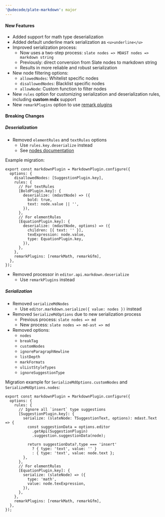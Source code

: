 ```yaml
---
'@udecode/plate-markdown': major
---
```

#### New Features

- Added support for math type deserialization
- Added default underline mark serialization as `<u>underline</u>`
- Improved serialization process:
  - Now uses a two-step process: `slate nodes => MDAST nodes => markdown string`
  - Previously: direct conversion from Slate nodes to markdown string
  - Results in more reliable and robust serialization
- New node filtering options:
  - `allowedNodes`: Whitelist specific nodes
  - `disallowedNodes`: Blacklist specific nodes
  - `allowNode`: Custom function to filter nodes
- New `rules` option for customizing serialization and deserialization rules, including **custom mdx** support
- New `remarkPlugins` option to use [remark plugins](https://github.com/remarkjs/remark/blob/main/doc/plugins.md#list-of-plugins)

#### Breaking Changes

##### Deserialization

- Removed `elementRules` and `textRules` options
  - Use `rules.key.deserialize` instead
  - See [nodes documentation](https://platejs.org/docs/markdown)

Example migration:

```tsx
export const markdownPlugin = MarkdownPlugin.configure({
  options: {
    disallowedNodes: [SuggestionPlugin.key],
    rules: {
      // For textRules
      [BoldPlugin.key]: {
        deserialize: (mdastNode) => ({
          bold: true,
          text: node.value || '',
        }),
      },
      // For elementRules
      [EquationPlugin.key]: {
        deserialize: (mdastNode, options) => ({
          children: [{ text: '' }],
          texExpression: node.value,
          type: EquationPlugin.key,
        }),
      },
    },
    remarkPlugins: [remarkMath, remarkGfm],
  },
});
```

- Removed processor in `editor.api.markdown.deserialize`
  - Use `remarkPlugins` instead

##### Serialization

- Removed `serializeMdNodes`
  - Use `editor.markdown.serialize({ value: nodes })` instead
- Removed `SerializeMdOptions` due to new serialization process
  - Previous process: `slate nodes => md`
  - New process: `slate nodes => md-ast => md`
- Removed options:
  - `nodes`
  - `breakTag`
  - `customNodes`
  - `ignoreParagraphNewline`
  - `listDepth`
  - `markFormats`
  - `ulListStyleTypes`
  - `ignoreSuggestionType`

Migration example for `SerializeMdOptions.customNodes` and `SerializeMdOptions.nodes`:

```tsx
export const markdownPlugin = MarkdownPlugin.configure({
  options: {
    rules: {
      // Ignore all `insert` type suggestions
      [SuggestionPlugin.key]: {
        serialize: (slateNode: TSuggestionText, options): mdast.Text => {
          const suggestionData = options.editor
            .getApi(SuggestionPlugin)
            .suggestion.suggestionData(node);

          return suggestionData?.type === 'insert'
            ? { type: 'text', value: '' }
            : { type: 'text', value: node.text };
        },
      },
      // For elementRules
      [EquationPlugin.key]: {
        serialize: (slateNode) => ({
          type: 'math',
          value: node.texExpression,
        }),
      },
    },
    remarkPlugins: [remarkMath, remarkGfm],
  },
});
```
